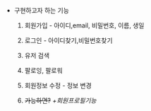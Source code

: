 * 구현하고자 하는 기능 

  1. 회원가입 - 아이디,email, 비밀번호, 이름, 생일 

  2. 로그인 - 아이디찾기,비밀번호찾기

  3. 유저 검색 

  4. 팔로잉, 팔로워 

  5. 회원정보 수정 - 정보 변경 

  6. ~~가능하면?~~ *+회원프로필기능* 

     

